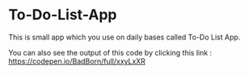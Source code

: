 # To-Do-List-App
This is small app which you use on daily bases called To-Do List App.

You can also see the output of this code by clicking this link : https://codepen.io/BadBorn/full/xxyLxXR
